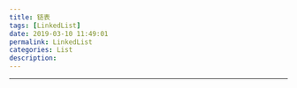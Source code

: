 ```yaml
---
title: 链表
tags: [LinkedList]
date: 2019-03-10 11:49:01
permalink: LinkedList
categories: List
description:
---
```

<p class="description"></p>


<!-- more -->



<hr />